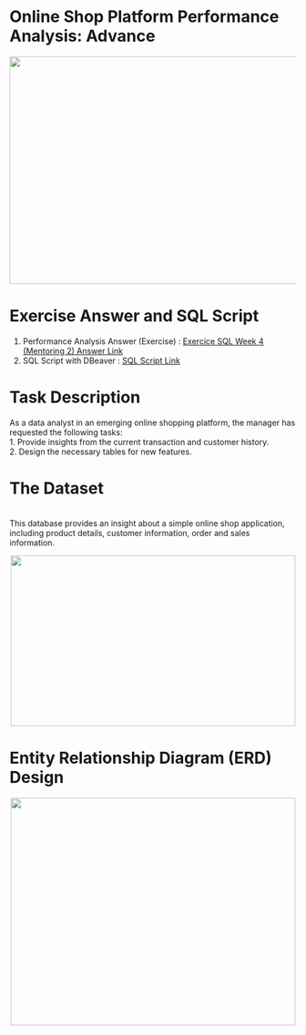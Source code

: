 # Online Shop Platform Performance Analysis: Advance
<div align="center">
  <img src="https://github.com/user-attachments/assets/ed871daa-d471-461c-b566-b57ca0e1cb1c" width="600" height="400">
</div>

# Exercise Answer and SQL Script
1. Performance Analysis Answer (Exercise) : [Exercice SQL Week 4 (Mentoring 2) Answer Link](https://github.com/oktaviorezap/PacmannAcademy-Online-Shop-Performance-Analysis-with-SQL/blob/main/Online%20Shop%20Platform%20Performance%20Analysis%20(Exercise%20Week%204)%20-%20Oktavio%20Reza%20Putra.pdf)
2. SQL Script with DBeaver : [SQL Script Link](https://github.com/oktaviorezap/PacmannAcademy-Online-Shop-Performance-Analysis-with-SQL/blob/main/Oktavio%20Reza%20Putra_Exercise%20Week%204%20-%20Mentoring%202.sql)

# Task Description
As a data analyst in an emerging online shopping platform, the manager has requested the following tasks:
<br> 1. Provide insights from the current transaction and customer history.
<br> 2. Design the necessary tables for new features.

# The Dataset
<br>This database provides an insight about a simple online shop application, including product details, customer information, order and sales information. 
<div align="center">
  <img src="https://github.com/user-attachments/assets/9c2b81c4-c0f5-45ef-8089-6faacbb59e2e" width="500" height="300">
</div>

# Entity Relationship Diagram (ERD) Design
<div align="center">
  <img src="https://github.com/user-attachments/assets/cab843bc-6bc9-4d70-99b6-c4ba8e2ff763" width="500" height="400">
</div>

